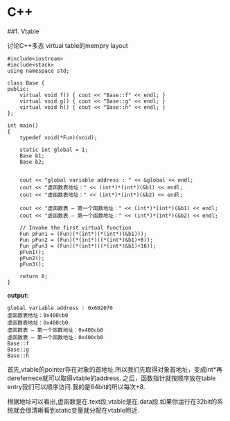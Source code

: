 # C++

##1. Vtable

讨论C++多态 virtual table的mempry layout

    #include<iostream>
    #include<stack>
    using namespace std;

    class Base {
    public:
        virtual void f() { cout << "Base::f" << endl; }
        virtual void g() { cout << "Base::g" << endl; }
        virtual void h() { cout << "Base::h" << endl; }
    };

    int main()
    {
        typedef void(*Fun)(void);
    
	    static int global = 1;
        Base b1;
        Base b2;
    

	    cout << "global variable address : " << &global << endl; 
        cout << "虚函数表地址：" << (int*)*(int*)(&b1) << endl;
        cout << "虚函数表地址：" << (int*)*(int*)(&b2) << endl;
    
        cout << "虚函数表 — 第一个函数地址：" << (int*)*(int*)(&b1) << endl;
        cout << "虚函数表 — 第一个函数地址：" << (int*)*(int*)(&b2) << endl;
    
        // Invoke the first virtual function
        Fun pFun1 = (Fun)(*(int*)(*(int*)(&b1)));
	    Fun pFun2 = (Fun)(*(int*)((*(int*)&b1)+8));
	    Fun pFun3 = (Fun)(*(int*)((*(int*)&b1)+16));
        pFun1();
	    pFun2();
	    pFun3();

        return 0;
    }
    
**output:**

    global variable address : 0x602070
    虚函数表地址：0x400cb0
    虚函数表地址：0x400cb0
    虚函数表 — 第一个函数地址：0x400cb0
    虚函数表 — 第一个函数地址：0x400cb0
    Base::f
    Base::g
    Base::h

首先,vtable的pointer存在对象的首地址.所以我们先取得对象首地址，变成int*再derefernece就可以取得vtable的address. 之后，函数指针就按顺序放在table entry我们可以顺序访问.我的是64bit的所以每次+8.

根据地址可以看出,虚函数是在.text段,vtable是在.data段.如果你运行在32bit的系统就会很清晰看到static变量就分配在vtable附近.


